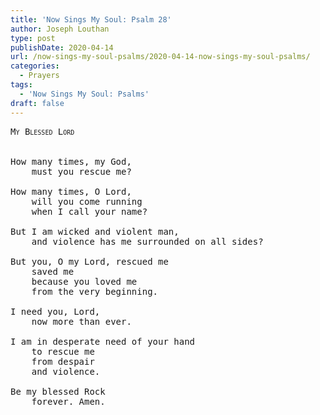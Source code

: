 ```yaml
---
title: 'Now Sings My Soul: Psalm 28'
author: Joseph Louthan
type: post
publishDate: 2020-04-14
url: /now-sings-my-soul-psalms/2020-04-14-now-sings-my-soul-psalms/
categories:
  - Prayers
tags:
  - 'Now Sings My Soul: Psalms'
draft: false
---
```

<pre>
<div style="font-variant: small-caps;">My Blessed Lord</div>

How many times, my God,
	must you rescue me?

How many times, O Lord,
	will you come running
	when I call your name?

But I am wicked and violent man,
	and violence has me surrounded on all sides?

But you, O my Lord, rescued me
	saved me
	because you loved me
	from the very beginning.
	
I need you, Lord,
	now more than ever.
	
I am in desperate need of your hand
	to rescue me
	from despair
	and violence.
	
Be my blessed Rock
	forever. Amen.
</pre>